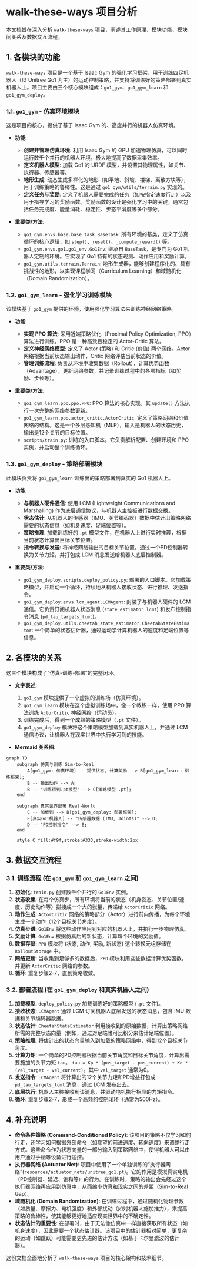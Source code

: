 # walk-these-ways 项目分析

本文档旨在深入分析 `walk-these-ways` 项目，阐述其工作原理、模块功能、模块间关系及数据交互流程。

## 1. 各模块的功能

`walk-these-ways` 项目是一个基于 Isaac Gym 的强化学习框架，用于训练四足机器人（以 Unitree Go1 为主）的运动控制策略，并支持将训练好的策略部署到真实机器人上。项目主要由三个核心模块组成：`go1_gym`、`go1_gym_learn` 和 `go1_gym_deploy`。

### 1.1. `go1_gym` - 仿真环境模块

这是项目的核心，提供了基于 Isaac Gym 的、高度并行的机器人仿真环境。

- **功能**:
  - **创建并管理仿真环境**: 利用 Isaac Gym 的 GPU 加速物理仿真，可以同时运行数千个并行的机器人环境，极大地提高了数据采集效率。
  - **定义机器人模型**: 加载 Go1 的 URDF 模型，并设置其物理属性，如关节、执行器、传感器等。
  - **地形生成**: 动态生成多样化的地形（如平地、斜坡、楼梯、离散方块等），用于训练策略的鲁棒性。这是通过 `go1_gym/utils/terrain.py` 实现的。
  - **定义任务与奖励**: 定义了机器人需要完成的任务（如按指定速度行走）以及用于指导学习的奖励函数。奖励函数的设计是强化学习中的关键，通常包括任务完成度、能量消耗、稳定性、步态平滑度等多个部分。

- **重要类/方法**:
  - `go1_gym.envs.base.base_task.BaseTask`: 所有环境的基类，定义了仿真循环的核心逻辑，如 `step()`、`reset()`、`_compute_reward()` 等。
  - `go1_gym.envs.go1.go1_env.Go1Env`: 继承自 `BaseTask`，是专门为 Go1 机器人定制的环境。它实现了 Go1 特有的状态观测、动作应用和奖励计算。
  - `go1_gym.utils.terrain.Terrain`: 地形生成器，能够创建程序化的、具有挑战性的地形，以实现课程学习（Curriculum Learning）和域随机化（Domain Randomization）。

### 1.2. `go1_gym_learn` - 强化学习训练模块

该模块基于 `go1_gym` 提供的环境，使用强化学习算法来训练神经网络策略。

- **功能**:
  - **实现 PPO 算法**: 采用近端策略优化（Proximal Policy Optimization, PPO）算法进行训练。PPO 是一种高效且稳定的 Actor-Critic 算法。
  - **定义神经网络模型**: 定义了 Actor (策略) 和 Critic (价值) 两个网络。Actor 网络根据当前状态输出动作，Critic 网络评估当前状态的价值。
  - **管理训练流程**: 负责从环境中收集数据（Rollout），计算优势函数（Advantage），更新网络参数，并记录训练过程中的各项指标（如奖励、步长等）。

- **重要类/方法**:
  - `go1_gym_learn.ppo.ppo.PPO`: PPO 算法的核心实现。其 `update()` 方法执行一次完整的网络参数更新。
  - `go1_gym_learn.ppo.actor_critic.ActorCritic`: 定义了策略网络和价值网络的结构。这是一个多层感知机（MLP），输入是机器人的状态历史，输出是12个关节的目标位置。
  - `scripts/train.py`: 训练的入口脚本。它负责解析配置、创建环境和 PPO 实例，并启动整个训练循环。

### 1.3. `go1_gym_deploy` - 策略部署模块

此模块负责将 `go1_gym_learn` 训练出的策略部署到真实的 Go1 机器人上。

- **功能**:
  - **与机器人硬件通信**: 使用 LCM (Lightweight Communications and Marshalling) 作为底层通信协议，与机器人主控板进行数据交换。
  - **状态估计**: 从机器人的传感器（IMU、关节编码器）数据中估计出策略网络需要的状态信息（如机身速度、足端位置等）。
  - **策略推理**: 加载训练好的 `.pt` 模型文件，在机器人上进行实时推理，根据当前状态计算出目标关节位置。
  - **指令转换与发送**: 将神经网络输出的目标关节位置，通过一个PD控制器转换为关节力矩，并打包成 LCM 消息发送给机器人底层控制器。

- **重要类/方法**:
  - `go1_gym_deploy.scripts.deploy_policy.py`: 部署的入口脚本。它加载策略模型，并启动一个循环，持续地从机器人接收状态、进行推理、发送指令。
  - `go1_gym_deploy.envs.lcm_agent.LCMAgent`: 封装了与机器人硬件的 LCM 通信。它负责订阅机器人状态消息 (`state_estimator_lcmt`) 和发布控制指令消息 (`pd_tau_targets_lcmt`)。
  - `go1_gym_deploy.utils.cheetah_state_estimator.CheetahStateEstimator`: 一个简单的状态估计器，通过运动学计算机器人的速度和足端位置等信息。

## 2. 各模块的关系

这三个模块构成了“仿真-训练-部署”的完整闭环。

- **文字表述**:
  1. `go1_gym` 模块提供了一个虚拟的训练场（仿真环境）。
  2. `go1_gym_learn` 模块在这个虚拟训练场中，像一个教练一样，使用 PPO 算法训练 `ActorCritic` 神经网络（运动员）。
  3. 训练完成后，得到一个成熟的策略模型（`.pt` 文件）。
  4. `go1_gym_deploy` 模块将这个策略模型加载到真实机器人上，并通过 LCM 通信协议，让机器人在现实世界中执行学习到的技能。

- **Mermaid 关系图**:
```mermaid
graph TD
    subgraph 仿真与训练 Sim-to-Real
        A[go1_gym: 仿真环境] -- 提供状态, 计算奖励 --> B[go1_gym_learn: 训练框架];
        B -- 输出动作 --> A;
        B -- "训练得到.pt模型" --> C[策略模型 .pt];
    end

    subgraph 真实世界部署 Real-World
        C -- 加载到 --> D[go1_gym_deploy: 部署框架];
        E[真实Go1机器人] -- "传感器数据 (IMU, Joints)" --> D;
        D -- "PD控制指令" --> E;
    end

    style C fill:#f9f,stroke:#333,stroke-width:2px
```

## 3. 数据交互流程

### 3.1. 训练流程 (在 `go1_gym` 和 `go1_gym_learn` 之间)

1.  **初始化**: `train.py` 创建数千个并行的 `Go1Env` 实例。
2.  **状态收集**: 在每个仿真步，所有环境将当前的状态（机身姿态、关节位置/速度、历史动作等）拼接成一个大的张量，传递给 `ActorCritic` 网络。
3.  **动作生成**: `ActorCritic` 网络的策略部分（Actor）进行前向传播，为每个环境生成一个动作（12个目标关节角度）。
4.  **仿真步进**: `Go1Env` 将这些动作应用到对应的机器人上，并执行一步物理仿真。
5.  **奖励计算**: `Go1Env` 根据仿真后的新状态，计算每个环境的奖励值。
6.  **数据存储**: `PPO` 模块将 (状态, 动作, 奖励, 新状态) 这个转换元组存储在 `RolloutStorage` 中。
7.  **网络更新**: 当收集到足够多的数据后，`PPO` 模块利用这些数据计算优势函数，并更新 `ActorCritic` 网络的参数。
8.  **循环**: 重复步骤2-7，直到策略收敛。

### 3.2. 部署流程 (在 `go1_gym_deploy` 和真实机器人之间)

1.  **加载模型**: `deploy_policy.py` 加载训练好的策略模型 (`.pt` 文件)。
2.  **接收状态**: `LCMAgent` 通过 LCM 订阅机器人底层发送的状态消息，包含 IMU 数据和关节编码器数据。
3.  **状态估计**: `CheetahStateEstimator` 利用接收到的原始数据，计算出策略网络所需的完整状态向量（例如，通过对足端雅可比积分来估计足端位置）。
4.  **策略推理**: 将估计出的状态向量输入到加载的策略网络中，得到12个目标关节角度。
5.  **计算力矩**: 一个简单的PD控制器根据当前关节角度和目标关节角度，计算出需要施加的关节力矩 `tau`。 `tau = Kp * (pos_target - pos_current) + Kd * (vel_target - vel_current)`。其中 `vel_target` 通常为0。
6.  **发送指令**: `LCMAgent` 将计算出的12个关节力矩和PD增益打包成 `pd_tau_targets_lcmt` 消息，通过 LCM 发布出去。
7.  **底层执行**: 机器人主控接收到该消息，并驱动电机执行相应的力矩指令。
8.  **循环**: 重复步骤2-7，形成一个高频的控制闭环（通常为500Hz）。

## 4. 补充说明

- **命令条件策略 (Command-Conditioned Policy)**: 该项目的策略不仅学习如何行走，还学习如何根据外部命令（如期望的前进速度、转向速度）来调整行走方式。这些命令作为状态向量的一部分输入到策略网络中，使得机器人可以由用户通过手柄等设备进行遥控。
- **执行器网络 (Actuator Net)**: 项目中使用了一个单独训练的“执行器网络”(`resources/actuator_nets/unitree_go1.pt`)。它的作用是模拟真实电机（PD控制器、延迟、饱和等）的行为。在训练时，策略的输出会先经过这个执行器网络再应用到仿真中，从而缩小仿真和现实之间的差距（Sim-to-Real Gap）。
- **域随机化 (Domain Randomization)**: 在训练过程中，通过随机化物理参数（如质量、摩擦力、电机强度）和外部扰动（如对机器人施加推力），来提高策略的鲁棒性，使其能够更好地适应现实世界中的不确定性。
- **状态估计的重要性**: 在部署时，由于无法像仿真中一样直接获取所有状态（如机身速度），因此需要一个状态估计器。该项目中的估计器相对简单，更复杂的运动（如跳跃）可能需要更先进的估计方法（如基于卡尔曼滤波的估计器）。

这份文档全面地分析了 `walk-these-ways` 项目的核心架构和技术细节。
